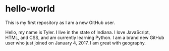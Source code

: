# hello-world
This is my first repository as I am a new GitHub user.

Hello, my name is Tyler. I live in the state of Indiana. I love JavaScript, HTML, and CSS, and am currently learning Python. I am a brand new GitHub user who just joined on January 4, 2017. I am great with geography. 
